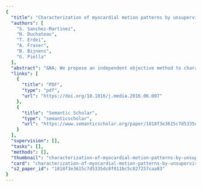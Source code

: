 ```yaml
---
{
  "title": "Characterization of myocardial motion patterns by unsupervised multiple kernel learning",
  "authors": [
    "S. Sanchez-Martinez",
    "N. Duchateau",
    "T. Erdei",
    "A. Fraser",
    "B. Bijnens",
    "G. Piella"
  ],
  "abstract": "&NA; We propose an independent objective method to characterize different patterns of functional responses to stress in the heart failure with preserved ejection fraction (HFPEF) syndrome by combining multiple temporally‐aligned myocardial velocity traces at rest and during exercise, together with temporal information on the occurrence of cardiac events (valves openings/closures and atrial activation). The method builds upon multiple kernel learning, a machine learning technique that allows the combination of data of different nature and the reduction of their dimensionality towards a meaningful representation (output space). The learning process is kept unsupervised, to study the variability of the input traces without being conditioned by data labels. To enhance the physiological interpretation of the output space, the variability that it encodes is analyzed in the space of input signals after reconstructing the velocity traces via multiscale kernel regression. The methodology was applied to 2D sequences from a stress echocardiography protocol from 55 subjects (22 healthy, 19 HFPEF and 14 breathless subjects). The results confirm that characterization of the myocardial functional response to stress in the HFPEF syndrome may be improved by the joint analysis of multiple relevant features. HighlightsMultiple myocardial velocity patterns from a stress protocol are jointly analyzed.Unsupervised Multiple Kernel Learning is used to reduce the complexity of the data.The variability analysis on the learnt space unravels healthy/diseased differences.The joint analysis of multiple patterns notably improves the characterization. Graphical abstract Figure. No caption available.",
  "links": [
    {
      "title": "PDF",
      "type": "pdf",
      "url": "https://doi.org/10.1016/j.media.2016.06.007"
    },
    {
      "title": "Semantic Scholar",
      "type": "semanticscholar",
      "url": "https://www.semanticscholar.org/paper/1818f3e3615c7d5335dc8f011bc5c827257caa83"
    }
  ],
  "supervision": [],
  "tasks": [],
  "methods": [],
  "thumbnail": "characterization-of-myocardial-motion-patterns-by-unsupervised-multiple-kernel-learning-thumb.jpg",
  "card": "characterization-of-myocardial-motion-patterns-by-unsupervised-multiple-kernel-learning-card.jpg",
  "s2_paper_id": "1818f3e3615c7d5335dc8f011bc5c827257caa83"
}
---
```



